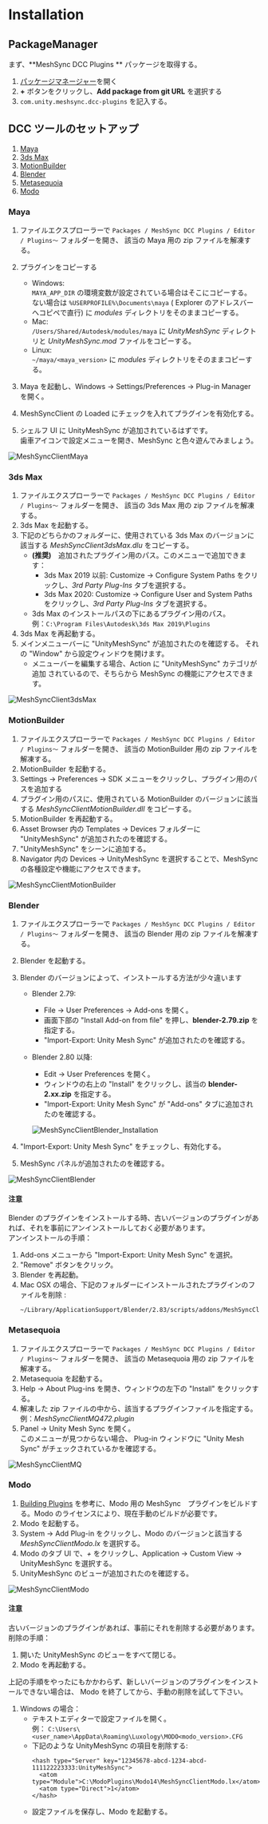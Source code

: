 # Installation

## PackageManager

まず、**MeshSync DCC Plugins ** パッケージを取得する。
1. [パッケージマネージャー](https://docs.unity3d.com/ja/current/Manual/upm-ui.html)を開く
2. **+** ボタンをクリックし、**Add package from git URL** を選択する
3. `com.unity.meshsync.dcc-plugins` を記入する。  

## DCC ツールのセットアップ

1. [Maya](#maya)
1. [3ds Max](#3ds-max)
1. [MotionBuilder](#motionbuilder)
1. [Blender](#blender)
1. [Metasequoia](#metasequoia)
1. [Modo](#modo)

### Maya

1. ファイルエクスプローラーで `Packages / MeshSync DCC Plugins / Editor / Plugins〜` フォルダーを開き、
   該当の Maya 用の zip ファイルを解凍する。
1. プラグインをコピーする
   - Windows:   
     `MAYA_APP_DIR` の環境変数が設定されている場合はそこにコピーする。  
     ない場合は `%USERPROFILE%\Documents\maya` ( Explorer のアドレスバーへコピペで直行) に *modules* ディレクトリをそのままコピーする。
   - Mac:   
     `/Users/Shared/Autodesk/modules/maya` に *UnityMeshSync* ディレクトリと *UnityMeshSync.mod* ファイルをコピーする。
   - Linux:   
     `~/maya/<maya_version>` に *modules* ディレクトリをそのままコピーする。  

1. Maya を起動し、Windows -> Settings/Preferences -> Plug-in Manager を開く。
1. MeshSyncClient の Loaded にチェックを入れてプラグインを有効化する。
1. シェルフ UI に UnityMeshSync が追加されているはずです。  
   歯車アイコンで設定メニューを開き、MeshSync と色々遊んでみましょう。

![MeshSyncClientMaya](../images/MeshSyncClientMaya.png)


### 3ds Max

1. ファイルエクスプローラーで `Packages / MeshSync DCC Plugins / Editor / Plugins〜` フォルダーを開き、
   該当の 3ds Max 用の zip ファイルを解凍する。
1. 3ds Max を起動する。
1. 下記のどちらかのフォルダーに、使用されている 3ds Max のバージョンに該当する *MeshSyncClient3dsMax.dlu* をコピーする。
   - **(推奨)**　追加されたプラグイン用のパス。このメニューで追加できます：
     * 3ds Max 2019 以前: Customize -> Configure System Paths をクリックし、*3rd Party Plug-Ins* タブを選択する。
     * 3ds Max 2020: Customize -> Configure User and System Paths をクリックし、*3rd Party Plug-Ins* タブを選択する。
   - 3ds Max のインストールパスの下にあるプラグイン用のパス。  
     例：`C:\Program Files\Autodesk\3ds Max 2019\Plugins`
1. 3ds Max を再起動する。
1. メインメニューバーに "UnityMeshSync" が追加されたのを確認する。
   それの "Window" から設定ウィンドウを開けます。
   - メニューバーを編集する場合、Action に "UnityMeshSync" カテゴリが追加
     されているので、そちらから MeshSync の機能にアクセスできます。

![MeshSyncClient3dsMax](../images/MeshSyncClient3dsMax.png)

### MotionBuilder


1. ファイルエクスプローラーで `Packages / MeshSync DCC Plugins / Editor / Plugins〜` フォルダーを開き、
   該当の MotionBuilder 用の zip ファイルを解凍する。
1. MotionBuilder を起動する。
1. Settings -> Preferences -> SDK メニューをクリックし、プラグイン用のパスを追加する 
1. プラグイン用のパスに、使用されている MotionBuilder のバージョンに該当する *MeshSyncClientMotionBuilder.dll* をコピーする。
1. MotionBuilder を再起動する。
1. Asset Browser 内の Templates -> Devices フォルダーに "UnityMeshSync" が追加されたのを確認する。
1. "UnityMeshSync" をシーンに追加する。
1. Navigator 内の Devices -> UnityMeshSync を選択することで、MeshSync の各種設定や機能にアクセスできます。 

![MeshSyncClientMotionBuilder](../images/MeshSyncClientMotionBuilder.png)

### Blender
   
1. ファイルエクスプローラーで `Packages / MeshSync DCC Plugins / Editor / Plugins〜` フォルダーを開き、
   該当の Blender 用の zip ファイルを解凍する。
1. Blender を起動する。
1. Blender のバージョンによって、インストールする方法が少々違います
   - Blender 2.79:
     * File -> User Preferences -> Add-ons を開く。
     * 画面下部の "Install Add-on from file" を押し、**blender-2.79.zip** を指定する。
     * "Import-Export: Unity Mesh Sync" が追加されたのを確認する。        
   - Blender 2.80 以降:
     * Edit -> User Preferences を開く。 
     * ウィンドウの右上の "Install" をクリックし、該当の **blender-2.xx.zip** を指定する。
     * "Import-Export: Unity Mesh Sync" が "Add-ons" タブに追加されたのを確認する。

     ![MeshSyncClientBlender_Installation](../Images/MeshSyncClientBlender_Installation.png)

1. "Import-Export: Unity Mesh Sync" をチェックし、有効化する。 
1. MeshSync パネルが追加されたのを確認する。
  
![MeshSyncClientBlender](../Images/MeshSyncClientBlender.png)
   
  
#### 注意

Blender のプラグインをインストールする時、古いバージョンのプラグインがあれば、それを事前にアンインストールしておく必要があります。  
アンインストールの手順：

1. Add-ons メニューから "Import-Export: Unity Mesh Sync" を選択。
1. "Remove" ボタンをクリック。
1. Blender を再起動。
1. Mac OSX の場合、下記のフォルダーにインストールされたプラグインのファイルを削除 :
    ``` 
    ~/Library/ApplicationSupport/Blender/2.83/scripts/addons/MeshSyncClientBlender
    ```   
  
### Metasequoia
1. ファイルエクスプローラーで `Packages / MeshSync DCC Plugins / Editor / Plugins〜` フォルダーを開き、
   該当の Metasequoia 用の zip ファイルを解凍する。
1. Metasequoia を起動する。
1. Help -> About Plug-ins を開き、ウィンドウの左下の "Install" をクリックする。
1. 解凍した zip ファイルの中から、該当するプラグインファイルを指定する。  
   例：*MeshSyncClientMQ472.plugin*
1. Panel -> Unity Mesh Sync を開く。  
   このメニューが見つからない場合、 Plug-in ウィンドウに "Unity Mesh Sync" がチェックされているかを確認する。
   
![MeshSyncClientMQ](../Images/MeshSyncClientMQ.png)
  


### Modo

1. [Building Plugins](https://github.com/Unity-Technologies/MeshSyncDCCPlugins/blob/dev/Plugins~/Docs/en/BuildDCCPlugins.md)
   を参考に、Modo 用の MeshSync　プラグインをビルドする。Modo のライセンスにより、現在手動のビルドが必要です。
1. Modo を起動する。
2. System -> Add Plug-in をクリックし、Modo のバージョンと該当する *MeshSyncClientModo.lx* を選択する。
4. Modo のタブ UI で、*+* をクリックし、Application -> Custom View -> UnityMeshSync を選択する。
1. UnityMeshSync のビューが追加されたのを確認する。

![MeshSyncClientModo](../Images/MeshSyncClientModo.png)

#### 注意

古いバージョンのプラグインがあれば、事前にそれを削除する必要があります。  
削除の手順：
1. 開いた UnityMeshSync のビューをすべて閉じる。
1. Modo を再起動する。

上記の手順をやったにもかかわらず、新しいバージョンのプラグインをインストールできない場合は、
Modo を終了してから、手動の削除を試して下さい。
1. Windows の場合：
   - テキストエディターで設定ファイルを開く。  
     例： `C:\Users\<user_name>\AppData\Roaming\Luxology\MODO<modo_version>.CFG`
   - 下記のような UnityMeshSync の項目を削除する:
     ```
     <hash type="Server" key="12345678-abcd-1234-abcd-111122223333:UnityMeshSync">
       <atom type="Module">C:\ModoPlugins\Modo14\MeshSyncClientModo.lx</atom>
       <atom type="Direct">1</atom>
     </hash>
     ```
   - 設定ファイルを保存し、Modo を起動する。

